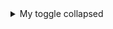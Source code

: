 <details>
<summary>My toggle collapsed</summary>
  
\#quickstart 

[quickstart ](https://docs.github.com/en/get-started/writing-on-github/getting-started-with-writing-and-formatting-on-github/quickstart-for-writing-on-github#example-of-a-collapsed-section)
https://docs.github.com/en/get-started/writing-on-github/getting-started-with-writing-and-formatting-on-github/basic-writing-and-formatting-syntax#links
  
YOUR TABLE
| Rank | Languages |
|-----:|-----------|
|     1| JavaScript|
|     2| Python    |
|     3| SQL       |

</details>
